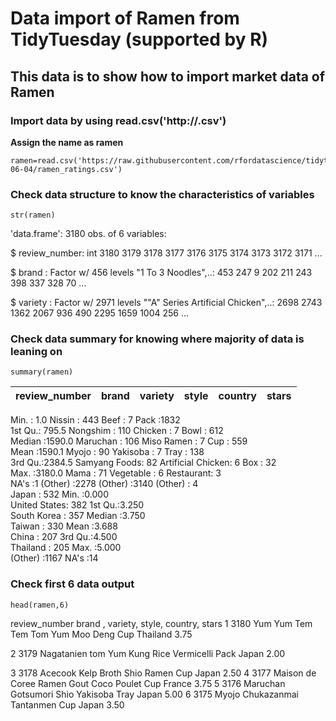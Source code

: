 # Data import of Ramen from TidyTuesday (supported by R)
## This data is to show how to import market data of Ramen

### Import data by using read.csv('http://.csv')
**Assign the name as ramen**
```
ramen=read.csv('https://raw.githubusercontent.com/rfordatascience/tidytuesday/master/data/2019/2019-06-04/ramen_ratings.csv')
```

### Check data structure to know the characteristics of variables
```
str(ramen)
```
'data.frame':	3180 obs. of  6 variables:

 $ review_number: int  3180 3179 3178 3177 3176 3175 3174 3173 3172 3171 ...
 
 $ brand        : Factor w/ 456 levels "1 To 3 Noodles",..: 453 247 9 202 211 243 398 337 328 70 ...
 
 $ variety      : Factor w/ 2971 levels "\"A\" Series Artificial Chicken",..: 2698 2743 1362 2067 936 490 2295 1659 1004 256 ...
 
 
### Check data summary for knowing where majority of data is leaning on
```
summary(ramen)
```
 review_number | brand | variety | style | country | stars
 ------------- | ----- | ------- | ----- | ------- | -----
 Min.   :   1.0   Nissin       : 443   Beef              :   7   Pack      :1832  
 1st Qu.: 795.5   Nongshim     : 110   Chicken           :   7   Bowl      : 612  
 Median :1590.0   Maruchan     : 106   Miso Ramen        :   7   Cup       : 559  
 Mean   :1590.1   Myojo        :  90   Yakisoba          :   7   Tray      : 138  
 3rd Qu.:2384.5   Samyang Foods:  82   Artificial Chicken:   6   Box       :  32  
 Max.   :3180.0   Mama         :  71   Vegetable         :   6   Restaurant:   3  
 NA's   :1        (Other)      :2278   (Other)           :3140   (Other)   :   4  
 Japan        : 532   Min.   :0.000  
 United States: 382   1st Qu.:3.250  
 South Korea  : 357   Median :3.750  
 Taiwan       : 330   Mean   :3.688  
 China        : 207   3rd Qu.:4.500  
 Thailand     : 205   Max.   :5.000  
 (Other)      :1167   NA's   :14    
 
 ### Check first 6 data output
 ```
 head(ramen,6)
 ```
 review_number           brand  ,                    variety, style,  country, stars
1          3180         Yum Yum     Tem Tem Tom Yum Moo Deng   Cup Thailand  3.75

2          3179      Nagatanien tom Yum Kung Rice Vermicelli  Pack    Japan  2.00

3          3178         Acecook        Kelp Broth Shio Ramen   Cup    Japan  2.50
4          3177 Maison de Coree       Ramen Gout Coco Poulet   Cup   France  3.75
5          3176        Maruchan      Gotsumori Shio Yakisoba  Tray    Japan  5.00
6          3175           Myojo        Chukazanmai Tantanmen   Cup    Japan  3.50
